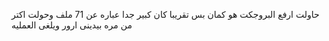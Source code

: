 حاولت ارفع البروجكت هو كمان بس تقريبا كان كبير جدا عباره عن 71 ملف وحولت اكتر من مره بيدينى ارور ويلغى العمليه 
